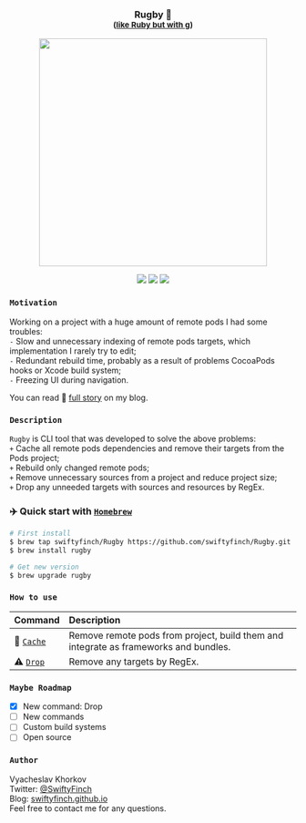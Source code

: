 <h3 align="center">
  Rugby 🏈<br>
  <sup>(<ins>like Ruby but with g</ins>)</sup>
</h3>
<p align="center">
    <img src="https://github.com/swiftyfinch/Rugby/blob/main/Demo.gif" width="400"/>
</p>
<p align="center">
    <img src="https://img.shields.io/badge/version-1.0.1-008800.svg" />
    <img src="https://img.shields.io/badge/Language-Swift-orange.svg" />
    <img src="https://img.shields.io/badge/Xcode_CLTool-12+-blue.svg" />
</p>

### `Motivation`

Working on a project with a huge amount of remote pods I had some troubles:\
`-` Slow and unnecessary indexing of remote pods targets, which implementation I rarely try to edit;\
`-` Redundant rebuild time, probably as a result of problems CocoaPods hooks or Xcode build system;\
`-` Freezing UI during navigation.

You can read 📖 [full story](https://swiftyfinch.github.io/en/2021-03-09-rugby-story/) on my blog.

### `Description`

`Rugby` is CLI tool that was developed to solve the above problems:\
`+` Cache all remote pods dependencies and remove their targets from the Pods project;\
`+` Rebuild only changed remote pods;\
`+` Remove unnecessary sources from a project and reduce project size;\
`+` Drop any unneeded targets with sources and resources by RegEx.

### ✈️ Quick start with [`Homebrew`](https://brew.sh)

```bash
# First install
$ brew tap swiftyfinch/Rugby https://github.com/swiftyfinch/Rugby.git
$ brew install rugby

# Get new version
$ brew upgrade rugby
```

### `How to use`

| Command | Description |
| :----- | :------ |
🏈 [`Cache`](Docs/Cache.md) | Remove remote pods from project, build them and integrate as frameworks and bundles.
⚠️ [`Drop`](Docs/Drop.md) | Remove any targets by RegEx.

### `Maybe Roadmap`

- [x] New command: Drop
- [ ] New commands
- [ ] Custom build systems
- [ ] Open source

### `Author`

Vyacheslav Khorkov\
Twitter: [@SwiftyFinch](https://twitter.com/swiftyfinch)\
Blog: [swiftyfinch.github.io](https://swiftyfinch.github.io/en)\
Feel free to contact me for any questions.